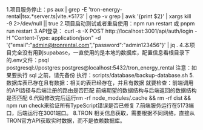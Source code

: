 1.项目服务停止：ps aux | grep -E 'tron-energy-rental|tsx.*server\.ts|vite.*5173' | grep -v grep | awk '{print $2}' | xargs kill -9 2>/dev/null || true
2.项目启动测试或者重启使用：npm run restart 或 pnpm run restart
3.API登录：
curl -s -X POST http://localhost:3001/api/auth/login -H "Content-Type: application/json" -d '{"email":"admin@tronrental.com","password":"admin123456"}' | jq .
4.本项目完全没有用到supabase，一直使用的是本地的数据库，配置信息看根目录下的.env文件：psql postgresql://postgres:postgres@localhost:5432/tron_energy_rental
注意：如果要执行 sql 之前，请先备份 执行：scripts/database/backup-database.sh
5.数据库表已存在且有数据：相关的表已经存在，并且有数据
就要检查：前端调用的API路径与后端注册的路由是否匹配
前端期望的数据结构与后端返回的数据结构是否匹配
6.代码修改完后运行rm -rf node_modules/.cache && rm -rf dist && npm run check来验证所有TypeScript错误是否已修复
7.前端服务运行在5173端口，后端运行在3001端口。
8.TRON 相关信息获取，需要根据不同网络，直接从TRON官方API获取实时数据，而不是依赖数据库。